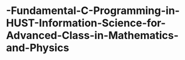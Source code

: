 # -Fundamental-C-Programming-in-HUST-Information-Science-for-Advanced-Class-in-Mathematics-and-Physics
